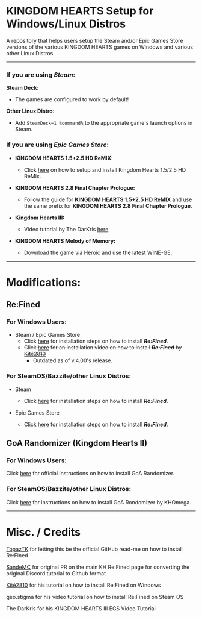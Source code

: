 # KINGDOM HEARTS Setup for Windows/Linux Distros

A repository that helps users setup the Steam and/or Epic Games Store versions of the various KINGDOM HEARTS games on Windows and various other Linux Distros

----

### If you are using ***Steam***:

**Steam Deck:**
   - The games are configured to work by default!

**Other Linux Distro:**
   - Add `SteamDeck=1 %command%` to the appropriate game's launch options in Steam.

### If you are using ***Epic Games Store***:

- **KINGDOM HEARTS 1.5+2.5 HD ReMIX**:
   - Click [here](https://github.com/KHOmega/KH-PC-and-Linux-Setup/blob/main/vanilla-linux-setup.md) on how to setup and install Kingdom Hearts 1.5/2.5 HD ReMix.

- **KINGDOM HEARTS 2.8 Final Chapter Prologue:**
    - Follow the guide for **KINGDOM HEARTS 1.5+2.5 HD ReMIX** and use the same prefix for **KINGDOM HEARTS 2.8 Final Chapter Prologue**.

- **Kingdom Hearts III:**
    - Video tutorial by The DarKris [here](https://www.youtube.com/watch?v=8K3QkvKC0UU)

- **KINGDOM HEARTS Melody of Memory:**
  - Download the game via Heroic and use the latest WINE-GE.
----

# Modifications:

## Re:Fined
### For Windows Users:
- Steam / Epic Games Store
    - Click [here](https://github.com/KHOmega/KH-PC-and-Linux-Setup/blob/main/refined-windows-setup.md) for installation steps on how to install ***Re:Fined***.
    - ~~Click [here](https://www.youtube.com/watch?v=m1IRz-_uCmc&) for an installation video on how to install ***Re:Fined*** by [Kité2810](https://github.com/Kite2810)~~
      - Outdated as of v.4.00's release.
### For SteamOS/Bazzite/other Linux Distros:
 - Steam
    - Click [here](https://github.com/KHOmega/KH-PC-and-Linux-Setup/blob/main/refined-steam-linux-setup.md) for installation steps on how to install ***Re:Fined***.

- Epic Games Store
    - Click [here](https://github.com/KHOmega/KH-PC-and-Linux-Setup/blob/main/refined-egs-linux-setup.md) for installation steps on how to install ***Re:Fined***.

## GoA Randomizer (Kingdom Hearts II)

### For Windows Users:
Click [here](https://tommadness.github.io/KH2Randomizer/setup/Panacea-ModLoader/) for official instructions on how to install GoA Randomizer.

### For SteamOS/Bazzite/other Linux Distros:
Click [here](https://github.com/KHOmega/KH-PC-and-Linux-Setup/blob/main/GoA-Randomizer-linux-setup.md) for instructions on how to install GoA Rondomizer by KHOmega.

----

# Misc. / Credits

[TopazTK](https://github.com/TopazTK) for letting this be the official GitHub read-me on how to install Re:Fined

[SandeMC](https://github.com/SandeMC) for original PR on the main KH Re:Fined page for converting the original Discord tutorial to Github format

[Kité2810](https://github.com/Kite2810) for his tutorial on how to install Re:Fined on Windows

geo.stigma for his video tutorial on how to install Re:Fined on Steam OS

The DarKris for his KINGDOM HEARTS III EGS Video Tutorial
